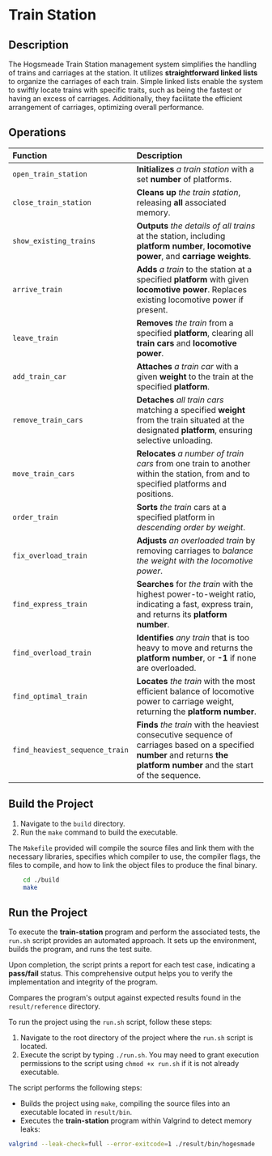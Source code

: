 # Train Station

## Description

The Hogsmeade Train Station management system simplifies the handling of trains and carriages at the station. It utilizes **straightforward linked lists** to organize the carriages of each train. Simple linked lists enable the system to swiftly locate trains with specific traits, such as being the fastest or having an excess of carriages. Additionally, they facilitate the efficient arrangement of carriages, optimizing overall performance.

## Operations

| **Function**                       | **Description** |
|:-----------------------------------|:----------------|
| `open_train_station`               | **Initializes** *a train station* with a set **number** of platforms. |
| `close_train_station`              | **Cleans up** *the train station*, releasing **all** associated memory. |
| `show_existing_trains`             | **Outputs** *the details of all trains* at the station, including **platform number**, **locomotive power**, and **carriage weights**. |
| `arrive_train`                     | **Adds** *a train* to the station at a specified **platform** with given **locomotive power**. Replaces existing locomotive power if present. |
| `leave_train`                      | **Removes** *the train* from a specified **platform**, clearing all **train cars** and **locomotive power**. |
| `add_train_car`                    | **Attaches** *a train car* with a given **weight** to the train at the specified **platform**. |
| `remove_train_cars`                | **Detaches** *all train cars* matching a specified **weight** from the train situated at the designated **platform**, ensuring selective unloading. |
| `move_train_cars`                  | **Relocates** *a number of train cars* from one train to another within the station, from and to specified platforms and positions. |
| `order_train`                      | **Sorts** *the train* cars at a specified platform in *descending order by weight*. |
| `fix_overload_train`               | **Adjusts** *an overloaded train* by removing carriages to *balance the weight with the locomotive power*. |
| `find_express_train`               | **Searches** for *the train* with the highest power-to-weight ratio, indicating a fast, express train, and returns its **platform number**. |
| `find_overload_train`              | **Identifies** *any train* that is too heavy to move and returns the **platform number**, or **-1** if none are overloaded. |
| `find_optimal_train`               | **Locates** *the train* with the most efficient balance of locomotive power to carriage weight, returning the **platform number**. |
| `find_heaviest_sequence_train`     | **Finds** *the train* with the heaviest consecutive sequence of carriages based on a specified **number** and returns **the platform number** and the start of the sequence. |

## Build the Project

1. Navigate to the `build` directory.
2. Run the `make` command to build the executable.

The `Makefile` provided will compile the source files and link them with the necessary libraries, specifies which compiler to use, the compiler flags, the files to compile, and how to link the object files to produce the final binary.

```bash
    cd ./build
    make
```

## Run the Project

To execute the **train-station** program and perform the associated tests, the `run.sh` script provides an automated approach. It sets up the environment, builds the program, and runs the test suite.

Upon completion, the script prints a report for each test case, indicating a **pass/fail** status. This comprehensive output helps you to verify the implementation and integrity of the program.

Compares the program's output against expected results found in the `result/reference` directory.

To run the project using the `run.sh` script, follow these steps:

1. Navigate to the root directory of the project where the `run.sh` script is located.
2. Execute the script by typing `./run.sh`. You may need to grant execution permissions to the script using `chmod +x run.sh` if it is not already executable.

The script performs the following steps:

- Builds the project using `make`, compiling the source files into an executable located in `result/bin`.
- Executes the **train-station** program within Valgrind to detect memory leaks:

```bash
valgrind --leak-check=full --error-exitcode=1 ./result/bin/hogesmade
```